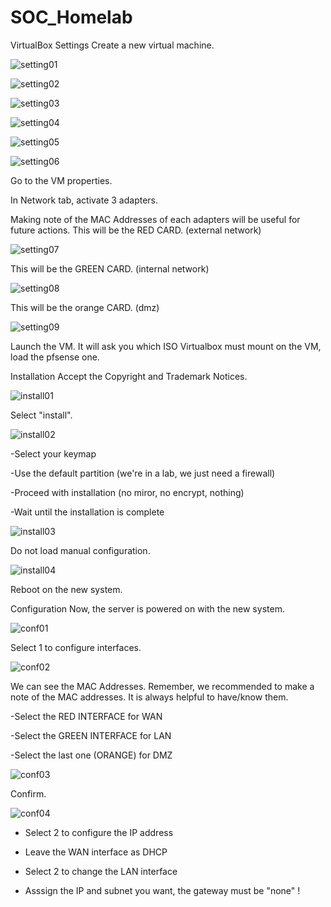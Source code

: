 # SOC_Homelab

VirtualBox Settings
Create a new virtual machine.

![setting01](https://github.com/user-attachments/assets/688b2614-e28d-48e6-b0ae-5b264ed053e9)

![setting02](https://github.com/user-attachments/assets/1923b43c-304f-4bdb-bbe3-727e8317eb49)

![setting03](https://github.com/user-attachments/assets/191410c1-897e-4dae-8367-b9ae18a5291b)

![setting04](https://github.com/user-attachments/assets/5c8a361d-9098-4dc7-bf96-1ac42fbe8ca4)

![setting05](https://github.com/user-attachments/assets/4688751e-4305-484c-bf55-4712b51e4584)

![setting06](https://github.com/user-attachments/assets/f96f09aa-be6b-49c3-8ac6-0a21120189aa)

Go to the VM properties.

In Network tab, activate 3 adapters.

Making note of the MAC Addresses of each adapters will be useful for future actions. This will be the RED CARD. (external network)

![setting07](https://github.com/user-attachments/assets/e32e27b9-8748-46d3-9a78-ac318f447b7d)


This will be the GREEN CARD. (internal network)

![setting08](https://github.com/user-attachments/assets/24f9edb5-545b-4b2a-8bd7-e7beba293de0)

This will be the orange CARD. (dmz)

![setting09](https://github.com/user-attachments/assets/d84e6f0f-7042-4b3b-8516-270fb4efa644)

Launch the VM. It will ask you which ISO Virtualbox must mount on the VM, load the pfsense one.


Installation
Accept the Copyright and Trademark Notices.

![install01](https://github.com/user-attachments/assets/81ced819-e55c-402f-8af7-1f660a65827a)

Select "install".

![install02](https://github.com/user-attachments/assets/64ffc1db-e913-4487-822c-2ba70d86ce4a)

-Select your keymap

-Use the default partition (we're in a lab, we just need a firewall)

-Proceed with installation (no miror, no encrypt, nothing)

-Wait until the installation is complete

![install03](https://github.com/user-attachments/assets/e35df76a-54db-4b85-8c29-eae080fbf536)


Do not load manual configuration.

![install04](https://github.com/user-attachments/assets/0351ca1e-4d1e-41c0-9944-41ceb160d643)


Reboot on the new system.


Configuration
Now, the server is powered on with the new system. 

![conf01](https://github.com/user-attachments/assets/2e6f1556-4104-4a7e-bfbb-27a8f1b17bed)


Select 1 to configure interfaces.

![conf02](https://github.com/user-attachments/assets/2ea7f2c9-8365-4dc3-9f58-f2735b5ec322)


We can see the MAC Addresses. Remember, we recommended to make a note of the MAC addresses. It is always helpful to have/know them.

-Select the RED INTERFACE for WAN

-Select the GREEN INTERFACE for LAN

-Select the last one (ORANGE) for DMZ

![conf03](https://github.com/user-attachments/assets/eba5f76d-85ec-4e5b-a60d-4719093e61f9)

Confirm.


![conf04](https://github.com/user-attachments/assets/4b5dcddc-2ba0-4f18-80d5-b2a133b6d9d9)

- Select 2 to configure the IP address

- Leave the WAN interface as DHCP

- Select 2 to change the LAN interface

- Asssign the IP and subnet you want, the gateway must be "none" !

